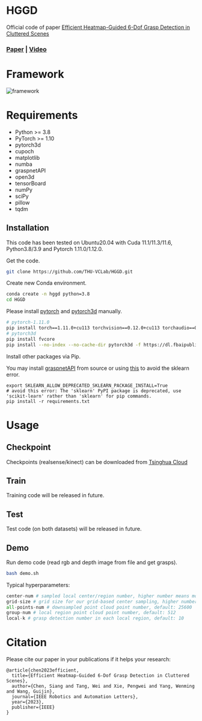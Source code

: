 # HGGD

Official code of paper [Efficient Heatmap-Guided 6-Dof Grasp Detection in Cluttered Scenes](https://ieeexplore.ieee.org/document/10168242)

### [Paper](https://ieeexplore.ieee.org/abstract/document/10168242/) | [Video](https://www.youtube.com/watch?v=V8gG1eHbrsU)

# Framework

![framework](./images/framework.jpg)

# Requirements

- Python >= 3.8
- PyTorch >= 1.10
- pytorch3d
- cupoch
- matplotlib
- numba
- graspnetAPI
- open3d
- tensorBoard
- numPy
- sciPy
- pillow
- tqdm

## Installation

This code has been tested on Ubuntu20.04 with Cuda 11.1/11.3/11.6, Python3.8/3.9 and Pytorch 1.11.0/1.12.0.

Get the code.

```bash
git clone https://github.com/THU-VCLab/HGGD.git
```

Create new Conda environment.

```bash
conda create -n hggd python=3.8
cd HGGD
```

Please install [pytorch](https://pytorch.org/) and [pytorch3d](https://github.com/facebookresearch/pytorch3d/blob/main/INSTALL.md) manually.

```bash
# pytorch-1.11.0
pip install torch==1.11.0+cu113 torchvision==0.12.0+cu113 torchaudio==0.11.0 --extra-index-url https://download.pytorch.org/whl/cu113
# pytorch3d
pip install fvcore
pip install --no-index --no-cache-dir pytorch3d -f https://dl.fbaipublicfiles.com/pytorch3d/packaging/wheels/py38_cu113_pyt1110/download.html
```

Install other packages via Pip.

You may install [graspnetAPI](https://github.com/graspnet/graspnetAPI) from source or using [this](https://github.com/graspnet/graspnetAPI/issues/48) to avoid the sklearn error.

```bas
export SKLEARN_ALLOW_DEPRECATED_SKLEARN_PACKAGE_INSTALL=True
# avoid this error: The 'sklearn' PyPI package is deprecated, use 'scikit-learn' rather than 'sklearn' for pip commands.
pip install -r requirements.txt
```

# Usage

## Checkpoint

Checkpoints (realsense/kinect) can be downloaded from [Tsinghua Cloud](https://cloud.tsinghua.edu.cn/d/e3edfc2c8b114513b7eb/)

## Train

Training code will be released in future.

## Test

Test code (on both datasets) will be released in future.

## Demo

Run demo code (read rgb and depth image from file and get grasps).

```bash
bash demo.sh
```

Typical hyperparameters:

```python
center-num # sampled local center/region number, higher number means more regions&grasps, but gets slower speed, default: 48
grid-size # grid size for our grid-based center sampling, higher number means sparser centers, default: 8
all-points-num # downsampled point cloud point number, default: 25600
group-num # local region point cloud point number, default: 512
local-k # grasp detection number in each local region, default: 10
```

# Citation

Please cite our paper in your publications if it helps your research:

```
@article{chen2023efficient,
  title={Efficient Heatmap-Guided 6-Dof Grasp Detection in Cluttered Scenes},
  author={Chen, Siang and Tang, Wei and Xie, Pengwei and Yang, Wenming and Wang, Guijin},
  journal={IEEE Robotics and Automation Letters},
  year={2023},
  publisher={IEEE}
}
```
